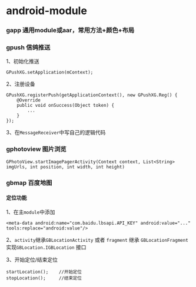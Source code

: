 # android-module

### gapp 通用module或aar，常用方法+颜色+布局

### gpush 信鸽推送
1、初始化推送
```
GPushXG.setApplication(mContext);
```
2、注册设备
```
GPushXG.registerPush(getApplicationContext(), new GPushXG.Reg() {
    @Override
    public void onSuccess(Object token) {
        ...
    }
});
```
3、在`MessageReceiver`中写自己的逻辑代码

### gphotoview 图片浏览
```
GPhotoView.startImagePagerActivity(Context context, List<String> imgUrls, int position, int width, int height)
```

### gbmap 百度地图
#### 定位功能
1、在主`module`中添加
```
<meta-data android:name="com.baidu.lbsapi.API_KEY" android:value="..." tools:replace="android:value"/>
```
2、`activity`继承`GBLocationActivity`   或者 `fragment` 继承 `GBLocationFragment` 实现`GBLocation.IGBLocation` 接口

3、开始定位/结束定位
```
startLocation();	//开始定位
stopLocation();		//结束定位
```
